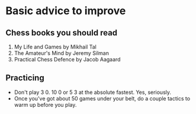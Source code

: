 # Basic advice to improve

## Chess books you should read

1. My Life and Games by Mikhail Tal
2. The Amateur's Mind by Jeremy Silman
3. Practical Chess Defence by Jacob Aagaard

## Practicing

- Don't play 3 0. 10 0 or 5 3 at the absolute fastest. Yes, seriously.
- Once you've got about 50 games under your belt, do a couple tactics to warm up before you play.
